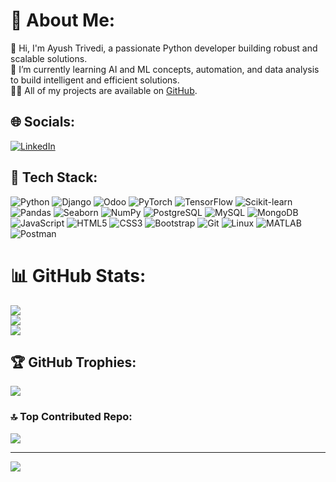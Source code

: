 # 💫 About Me:
👋 Hi, I'm Ayush Trivedi, a passionate Python developer building robust and scalable solutions.  
🌱 I’m currently learning AI and ML concepts, automation, and data analysis to build intelligent and efficient solutions.  
👨‍💻 All of my projects are available on [GitHub](https://github.com/Ayush-trivedi-18).  

## 🌐 Socials:
[![LinkedIn](https://img.shields.io/badge/LinkedIn-%230077B5.svg?logo=linkedin&logoColor=white)](https://www.linkedin.com/in/ayush-trivedi-/)  

## 🚀 Tech Stack:

![Python](https://img.shields.io/badge/python-%2314354C.svg?style=for-the-badge&logo=python&logoColor=white)
![Django](https://img.shields.io/badge/django-%23092E20.svg?style=for-the-badge&logo=django&logoColor=white)
![Odoo](https://img.shields.io/badge/Odoo-5F4B8B.svg?style=for-the-badge&logo=odoo&logoColor=white)
![PyTorch](https://img.shields.io/badge/PyTorch-%23EE4C2C.svg?style=for-the-badge&logo=PyTorch&logoColor=white)
![TensorFlow](https://img.shields.io/badge/TensorFlow-%23FF6F00.svg?style=for-the-badge&logo=TensorFlow&logoColor=white)
![Scikit-learn](https://img.shields.io/badge/scikit--learn-%23F7931E.svg?style=for-the-badge&logo=scikit-learn&logoColor=white)
![Pandas](https://img.shields.io/badge/pandas-%23150458.svg?style=for-the-badge&logo=pandas&logoColor=white)
![Seaborn](https://img.shields.io/badge/seaborn-3C3F41?style=for-the-badge&logo=python&logoColor=white)
![NumPy](https://img.shields.io/badge/numpy-%23013243.svg?style=for-the-badge&logo=numpy&logoColor=white)
![PostgreSQL](https://img.shields.io/badge/postgresql-%23316192.svg?style=for-the-badge&logo=postgresql&logoColor=white)
![MySQL](https://img.shields.io/badge/mysql-%2300f.svg?style=for-the-badge&logo=mysql&logoColor=white)
![MongoDB](https://img.shields.io/badge/MongoDB-%234ea94b.svg?style=for-the-badge&logo=mongodb&logoColor=white)
![JavaScript](https://img.shields.io/badge/javascript-%23323330.svg?style=for-the-badge&logo=javascript&logoColor=%23F7DF1E)
![HTML5](https://img.shields.io/badge/html5-%23E34F26.svg?style=for-the-badge&logo=html5&logoColor=white)
![CSS3](https://img.shields.io/badge/css3-%231572B6.svg?style=for-the-badge&logo=css3&logoColor=white)
![Bootstrap](https://img.shields.io/badge/bootstrap-%238511FA.svg?style=for-the-badge&logo=bootstrap&logoColor=white)
![Git](https://img.shields.io/badge/git-%23F05032.svg?style=for-the-badge&logo=git&logoColor=white)
![Linux](https://img.shields.io/badge/Linux-%23FCC624.svg?style=for-the-badge&logo=linux&logoColor=black)
![MATLAB](https://img.shields.io/badge/MATLAB-%23E16737.svg?style=for-the-badge&logo=mathworks&logoColor=white)
![Postman](https://img.shields.io/badge/Postman-%23FF6C37.svg?style=for-the-badge&logo=postman&logoColor=white)


# 📊 GitHub Stats:
![](https://github-readme-stats.vercel.app/api?username=ayush-trivedi-18&theme=dark&hide_border=false&include_all_commits=false&count_private=false)  
![](https://github-readme-streak-stats.herokuapp.com/?user=ayush-trivedi-18&theme=dark&hide_border=false)  
![](https://github-readme-stats.vercel.app/api/top-langs/?username=ayush-trivedi-18&theme=dark&hide_border=false&include_all_commits=false&count_private=false&layout=compact)  

## 🏆 GitHub Trophies:
![](https://github-profile-trophy.vercel.app/?username=ayush-trivedi-18&theme=radical&no-frame=false&no-bg=true&margin-w=4)  


### 🔝 Top Contributed Repo:
![](https://github-contributor-stats.vercel.app/api?username=ayush-trivedi-18&limit=5&theme=dark&combine_all_yearly_contributions=true)  

---  
[![](https://visitcount.itsvg.in/api?id=ayush-trivedi-18&icon=0&color=0)](https://visitcount.itsvg.in)

